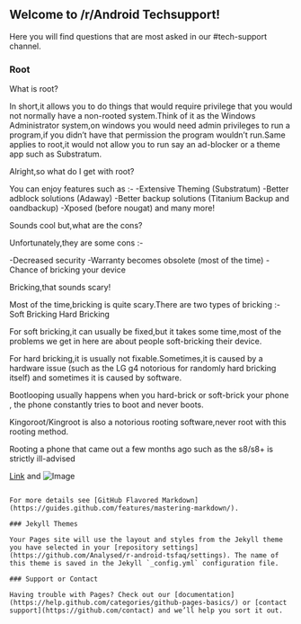 ## Welcome to /r/Android Techsupport!

Here you will find questions that are most asked in our #tech-support channel.

### Root

What is root?

In short,it allows you to do things that would require privilege that you would not normally have a non-rooted system.Think of it as the Windows Administrator system,on windows you would need admin privileges to run a program,if you didn’t have that permission the program wouldn’t run.Same applies to root,it would not allow you to run say an ad-blocker or a theme app such as Substratum.

Alright,so what do I get with root?

You can enjoy features such as :-
-Extensive Theming (Substratum)
-Better adblock solutions (Adaway)
-Better backup solutions (Titanium Backup and oandbackup)
-Xposed (before nougat)
and many more!

Sounds cool but,what are the cons?

Unfortunately,they are some cons :-

-Decreased security
-Warranty becomes obsolete (most of the time)
-Chance of bricking your device

Bricking,that sounds scary!

Most of the time,bricking is quite scary.There are two types of bricking :-
Soft Bricking
Hard Bricking

For soft bricking,it can usually be fixed,but it takes some time,most of the problems we get in here are about people soft-bricking their device.

For hard bricking,it is usually not fixable.Sometimes,it is caused by a hardware issue (such as the LG g4 notorious for randomly hard bricking itself)  and sometimes it is caused by software.

Bootlooping usually happens when you hard-brick or soft-brick your phone , the phone constantly tries to boot and never boots.

Kingoroot/Kingroot is also a notorious rooting software,never root with this rooting method.

Rooting a phone that came out a few months ago such as the s8/s8+ is strictly ill-advised




[Link](url) and ![Image](src)
```

For more details see [GitHub Flavored Markdown](https://guides.github.com/features/mastering-markdown/).

### Jekyll Themes

Your Pages site will use the layout and styles from the Jekyll theme you have selected in your [repository settings](https://github.com/Analysed/r-android-tsfaq/settings). The name of this theme is saved in the Jekyll `_config.yml` configuration file.

### Support or Contact

Having trouble with Pages? Check out our [documentation](https://help.github.com/categories/github-pages-basics/) or [contact support](https://github.com/contact) and we’ll help you sort it out.
